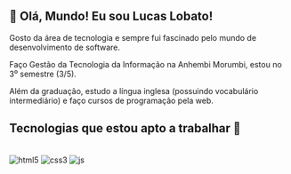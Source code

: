 ## 👋 Olá, Mundo! Eu sou Lucas Lobato!

Gosto da área de tecnologia e sempre fui fascinado pelo mundo de desenvolvimento de software.

Faço Gestão da Tecnologia da Informação na Anhembi Morumbi, estou no 3⁰ semestre (3/5).

Além da graduação, estudo a língua inglesa (possuindo vocabulário intermediário) e faço cursos de programação pela web.

## Tecnologias que estou apto a trabalhar 🚀
<div style="display: inline_block"></br>
  <img align="center" alt="html5" src="https://img.shields.io/badge/HTML5-E34F26?style=for-the-badge&logo=html5&logoColor=white" />
  <img align="center" alt="css3" src="https://img.shields.io/badge/CSS3-1572B6?style=for-the-badge&logo=css3&logoColor=white" />
  <img align="center" alt="js" src="https://img.shields.io/badge/JavaScript-F7DF1E?style=for-the-badge&logo=javascript&logoColor=black" />
  </div>
